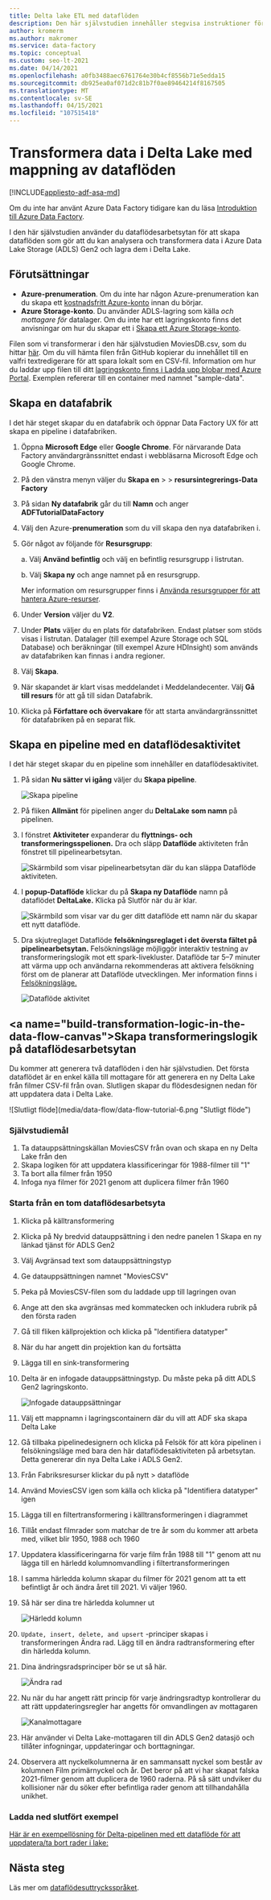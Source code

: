 ```yaml
---
title: Delta lake ETL med dataflöden
description: Den här självstudien innehåller stegvisa instruktioner för hur du använder dataflöden för att transformera och analysera data i Delta Lake
author: kromerm
ms.author: makromer
ms.service: data-factory
ms.topic: conceptual
ms.custom: seo-lt-2021
ms.date: 04/14/2021
ms.openlocfilehash: a0fb3488aec6761764e30b4cf8556b71e5edda15
ms.sourcegitcommit: db925ea0af071d2c81b7f0ae89464214f8167505
ms.translationtype: MT
ms.contentlocale: sv-SE
ms.lasthandoff: 04/15/2021
ms.locfileid: "107515418"
---
```

# <a name="transform-data-in-delta-lake-using-mapping-data-flows"></a>Transformera data i Delta Lake med mappning av dataflöden

[!INCLUDE[appliesto-adf-asa-md](includes/appliesto-adf-asa-md.md)]

Om du inte har använt Azure Data Factory tidigare kan du läsa [Introduktion till Azure Data Factory](introduction.md).

I den här självstudien använder du dataflödesarbetsytan för att skapa dataflöden som gör att du kan analysera och transformera data i Azure Data Lake Storage (ADLS) Gen2 och lagra dem i Delta Lake.

## <a name="prerequisites"></a>Förutsättningar
* **Azure-prenumeration**. Om du inte har någon Azure-prenumeration kan du skapa ett [kostnadsfritt Azure-konto](https://azure.microsoft.com/free/) innan du börjar.
* **Azure Storage-konto**. Du använder ADLS-lagring som källa *och* *mottagare för* datalager. Om du inte har ett lagringskonto finns det anvisningar om hur du skapar ett i [Skapa ett Azure Storage-konto](../storage/common/storage-account-create.md).

Filen som vi transformerar i den här självstudien MoviesDB.csv, som du hittar [här](https://github.com/kromerm/adfdataflowdocs/blob/master/sampledata/moviesDB2.csv). Om du vill hämta filen från GitHub kopierar du innehållet till en valfri textredigerare för att spara lokalt som en CSV-fil. Information om hur du laddar upp filen till ditt [lagringskonto finns i Ladda upp blobar med Azure Portal](../storage/blobs/storage-quickstart-blobs-portal.md). Exemplen refererar till en container med namnet "sample-data".

## <a name="create-a-data-factory"></a>Skapa en datafabrik

I det här steget skapar du en datafabrik och öppnar Data Factory UX för att skapa en pipeline i datafabriken.

1. Öppna **Microsoft Edge** eller **Google Chrome**. För närvarande Data Factory användargränssnittet endast i webbläsarna Microsoft Edge och Google Chrome.
1. På den vänstra menyn väljer du **Skapa en**  >    >  **resursintegrerings-Data Factory**
1. På sidan **Ny datafabrik** går du till **Namn** och anger **ADFTutorialDataFactory**
1. Välj den Azure-**prenumeration** som du vill skapa den nya datafabriken i.
1. Gör något av följande för **Resursgrupp**:

    a. Välj **Använd befintlig** och välj en befintlig resursgrupp i listrutan.

    b. Välj **Skapa ny** och ange namnet på en resursgrupp. 
         
    Mer information om resursgrupper finns i [Använda resursgrupper för att hantera Azure-resurser](../azure-resource-manager/management/overview.md). 
1. Under **Version** väljer du **V2**.
1. Under **Plats** väljer du en plats för datafabriken. Endast platser som stöds visas i listrutan. Datalager (till exempel Azure Storage och SQL Database) och beräkningar (till exempel Azure HDInsight) som används av datafabriken kan finnas i andra regioner.
1. Välj **Skapa**.
1. När skapandet är klart visas meddelandet i Meddelandecenter. Välj **Gå till resurs** för att gå till sidan Datafabrik.
1. Klicka på **Författare och övervakare** för att starta användargränssnittet för datafabriken på en separat flik.

## <a name="create-a-pipeline-with-a-data-flow-activity"></a>Skapa en pipeline med en dataflödesaktivitet

I det här steget skapar du en pipeline som innehåller en dataflödesaktivitet.

1. På sidan **Nu sätter vi igång** väljer du **Skapa pipeline**.

   ![Skapa pipeline](./media/doc-common-process/get-started-page.png)

1. På fliken **Allmänt** för pipelinen anger du **DeltaLake** **som namn** på pipelinen.
1. I fönstret **Aktiviteter** expanderar du **flyttnings- och transformeringsspelionen.** Dra och släpp **Dataflöde** aktiviteten från fönstret till pipelinearbetsytan.

    ![Skärmbild som visar pipelinearbetsytan där du kan släppa Dataflöde aktiviteten.](media/tutorial-data-flow/activity1.png)
1. I **popup-Dataflöde** klickar du på **Skapa ny Dataflöde** namn på dataflödet **DeltaLake.** Klicka på Slutför när du är klar.

    ![Skärmbild som visar var du ger ditt dataflöde ett namn när du skapar ett nytt dataflöde.](media/tutorial-data-flow/activity2.png)
1. Dra skjutreglaget Dataflöde **felsökningsreglaget i det översta fältet på pipelinearbetsytan.** Felsökningsläge möjliggör interaktiv testning av transformeringslogik mot ett spark-livekluster. Dataflöde tar 5–7 minuter att värma upp och användarna rekommenderas att aktivera felsökning först om de planerar att Dataflöde utvecklingen. Mer information finns i [Felsökningsläge.](concepts-data-flow-debug-mode.md)

    ![Dataflöde aktivitet](media/tutorial-data-flow/dataflow1.png)

## <a name="build-transformation-logic-in-the-data-flow-canvas&quot;></a>Skapa transformeringslogik på dataflödesarbetsytan

Du kommer att generera två dataflöden i den här självstudien. Det första dataflödet är en enkel källa till mottagare för att generera en ny Delta Lake från filmer CSV-fil från ovan. Slutligen skapar du flödesdesignen nedan för att uppdatera data i Delta Lake.

![Slutligt flöde](media/data-flow/data-flow-tutorial-6.png &quot;Slutligt flöde")

### <a name="tutorial-objectives"></a>Självstudiemål

1. Ta datauppsättningskällan MoviesCSV från ovan och skapa en ny Delta Lake från den
1. Skapa logiken för att uppdatera klassificeringar för 1988-filmer till "1"
1. Ta bort alla filmer från 1950
1. Infoga nya filmer för 2021 genom att duplicera filmer från 1960

### <a name="start-from-a-blank-data-flow-canvas"></a>Starta från en tom dataflödesarbetsyta

1. Klicka på källtransformering
1. Klicka på Ny bredvid datauppsättning i den nedre panelen 1 Skapa en ny länkad tjänst för ADLS Gen2
1. Välj Avgränsad text som datauppsättningstyp
1. Ge datauppsättningen namnet "MoviesCSV" 
1. Peka på MoviesCSV-filen som du laddade upp till lagringen ovan
1. Ange att den ska avgränsas med kommatecken och inkludera rubrik på den första raden 
1. Gå till fliken källprojektion och klicka på "Identifiera datatyper"
1. När du har angett din projektion kan du fortsätta 
1. Lägga till en sink-transformering
1. Delta är en infogade datauppsättningstyp. Du måste peka på ditt ADLS Gen2 lagringskonto.
   
   ![Infogade datauppsättningar](media/data-flow/data-flow-tutorial-5.png "Infogade datauppsättningar")

1. Välj ett mappnamn i lagringscontainern där du vill att ADF ska skapa Delta Lake
1. Gå tillbaka pipelinedesignern och klicka på Felsök för att köra pipelinen i felsökningsläge med bara den här dataflödesaktiviteten på arbetsytan. Detta genererar din nya Delta Lake i ADLS Gen2.
1. Från Fabriksresurser klickar du på nytt > dataflöde 
1. Använd MoviesCSV igen som källa och klicka på "Identifiera datatyper" igen
1. Lägga till en filtertransformering i källtransformeringen i diagrammet
1. Tillåt endast filmrader som matchar de tre år som du kommer att arbeta med, vilket blir 1950, 1988 och 1960
1. Uppdatera klassificeringarna för varje film från 1988 till "1" genom att nu lägga till en härledd kolumnomvandling i filtertransformeringen
1. I samma härledda kolumn skapar du filmer för 2021 genom att ta ett befintligt år och ändra året till 2021. Vi väljer 1960.
1. Så här ser dina tre härledda kolumner ut

   ![Härledd kolumn](media/data-flow/data-flow-tutorial-2.png "Härledd kolumn")
   
1. ```Update, insert, delete, and upsert``` -principer skapas i transformeringen Ändra rad. Lägg till en ändra radtransformering efter din härledda kolumn.
1. Dina ändringsradsprinciper bör se ut så här.

   ![Ändra rad](media/data-flow/data-flow-tutorial-3.png "Ändra rad")
   
1. Nu när du har angett rätt princip för varje ändringsradtyp kontrollerar du att rätt uppdateringsregler har angetts för omvandlingen av mottagaren

   ![Kanalmottagare](media/data-flow/data-flow-tutorial-4.png "Kanalmottagare")
   
1. Här använder vi Delta Lake-mottagaren till din ADLS Gen2 datasjö och tillåter infogningar, uppdateringar och borttagningar. 
1. Observera att nyckelkolumnerna är en sammansatt nyckel som består av kolumnen Film primärnyckel och år. Det beror på att vi har skapat falska 2021-filmer genom att duplicera de 1960 raderna. På så sätt undviker du kollisioner när du söker efter befintliga rader genom att tillhandahålla unikhet.

### <a name="download-completed-sample"></a>Ladda ned slutfört exempel
[Här är en exempellösning för Delta-pipelinen med ett dataflöde för att uppdatera/ta bort rader i lake:](https://github.com/kromerm/adfdataflowdocs/blob/master/sampledata/DeltaPipeline.zip)

## <a name="next-steps"></a>Nästa steg

Läs mer om [dataflödesuttrycksspråket](data-flow-expression-functions.md).
